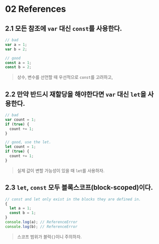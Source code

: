 # 02 References

## 2.1 모든 참조에 `var` 대신 `const`를 사용한다.
```js
// bad
var a = 1;
var b = 2;

// good
const a = 1;
const b = 2;
```
> 상수, 변수를 선언할 때 우선적으로 `const`를 고려하고,

## 2.2 만약 반드시 재할당을 해야한다면 `var` 대신 `let`을 사용한다.
```js
// bad
var count = 1;
if (true) {
  count += 1;
}

// good, use the let.
let count = 1;
if (true) {
  count += 1;
}
```
> 실제 값이 변할 가능성이 있을 때 `let`를 사용하자.

## 2.3 `let`, `const` 모두 블록스코프(block-scoped)이다.
```js
// const and let only exist in the blocks they are defined in.
{
  let a = 1;
  const b = 1;
}
console.log(a); // ReferenceError
console.log(b); // ReferenceError
```
> 스코프 범위가 블럭`{}`이니 주의하자.
